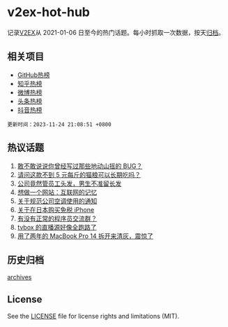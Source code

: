 # v2ex-hot-hub

 记录[V2EX](https://www.v2ex.com/)从 2021-01-06 日至今的热门话题。每小时抓取一次数据，按天[归档](archives)。
 
 ## 相关项目

- [GitHub热榜](https://github.com/snaildev/github-hot-hub)
- [知乎热榜](https://github.com/snaildev/zhihu-hot-hub)
- [微博热榜](https://github.com/snaildev/weibo-hot-hub)
- [头条热榜](https://github.com/snaildev/toutiao-hot-hub)
- [抖音热榜](https://github.com/snaildev/douyin-hot-hub)


 `更新时间：2023-11-24 21:08:51 +0800`

## 热议话题

1. [敢不敢说说你曾经写过那些地动山摇的 BUG？](https://www.v2ex.com/t/994763)
1. [请问这款不到 5 元每斤的猫粮可以长期吃吗？](https://www.v2ex.com/t/994738)
1. [公司竟然管员工头发，男生不准留长发](https://www.v2ex.com/t/994700)
1. [想做一个网站：互联网的记忆](https://www.v2ex.com/t/994818)
1. [关于规范公司空调使用的通知](https://www.v2ex.com/t/994729)
1. [关于在日本购买免税 iPhone](https://www.v2ex.com/t/994777)
1. [有没有正常的程序员交流群？](https://www.v2ex.com/t/994819)
1. [tvbox 的直播源好像全跑路了](https://www.v2ex.com/t/994651)
1. [用了两年的 MacBook Pro 14 拆开来清灰，震惊了](https://www.v2ex.com/t/994725)

## 历史归档

[archives](archives)

## License

See the [LICENSE](LICENSE) file for license rights and limitations (MIT).
